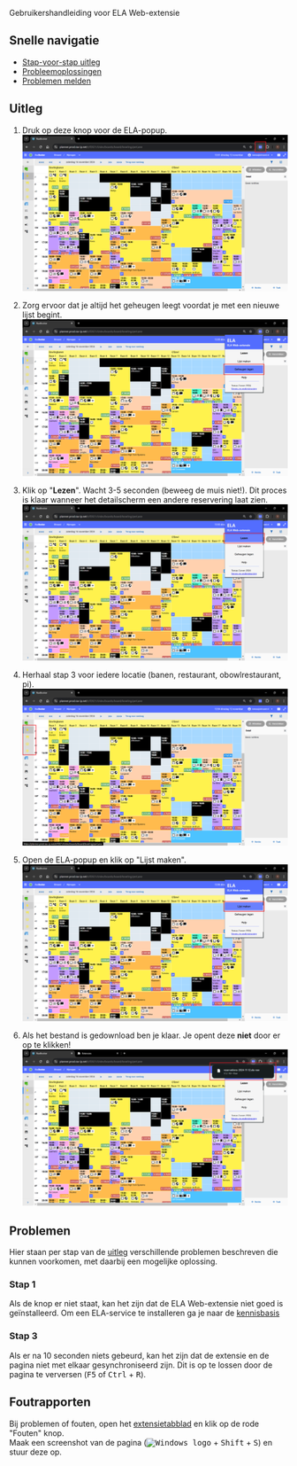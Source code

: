 Gebruikershandleiding voor ELA Web-extensie

## Snelle navigatie
- [Stap-voor-stap uitleg](#uitleg)
- [Probleemoplossingen](#problemen)
- [Problemen melden](#foutrapporten)

## Uitleg
1. Druk op deze knop voor de ELA-popup.
![Ref 1](img/ela_we/ref1.png)

2. Zorg ervoor dat je altijd het geheugen leegt voordat je met een nieuwe lijst begint.
![Ref 2](img/ela_we/ref2.png)

3. Klik op "**Lezen**". Wacht 3-5 seconden (beweeg de muis niet!). Dit proces is klaar wanneer het detailscherm een andere reservering laat zien.
![Ref 3](img/ela_we/ref3.png)

4. Herhaal stap 3 voor iedere locatie (banen, restaurant, obowlrestaurant, pi).
![Ref 4](img/ela_we/ref4.png)

5. Open de ELA-popup en klik op "Lijst maken".
![Ref 5](img/ela_we/ref5.png)

6. Als het bestand is gedownload ben je klaar. Je opent deze **niet** door er op te klikken!
![Ref 6](img/ela_we/ref6.png)

## Problemen
Hier staan per stap van de [uitleg](#uitleg) verschillende problemen beschreven die kunnen voorkomen, met daarbij een mogelijke oplossing.
### Stap 1
Als de knop er niet staat, kan het zijn dat de ELA Web-extensie niet goed is geïnstalleerd. Om een ELA-service te installeren ga je naar de [kennisbasis](README.md#downloads)
### Stap 3
Als er na 10 seconden niets gebeurd, kan het zijn dat de extensie en de pagina niet met elkaar gesynchroniseerd zijn. Dit is op te lossen door de pagina te verversen (<kbd>F5</kbd> of <kbd>Ctrl</kbd> + <kbd>R</kbd>).

## Foutrapporten
Bij problemen of fouten, open het [extensietabblad](chrome://extensions) en klik op de rode "Fouten" knop.<br>
Maak een screenshot van de pagina (<kbd>![Windows logo](https://i.sstatic.net/Rfuw7.png)</kbd> + <kbd>Shift</kbd> + <kbd>S</kbd>) en stuur deze op.
